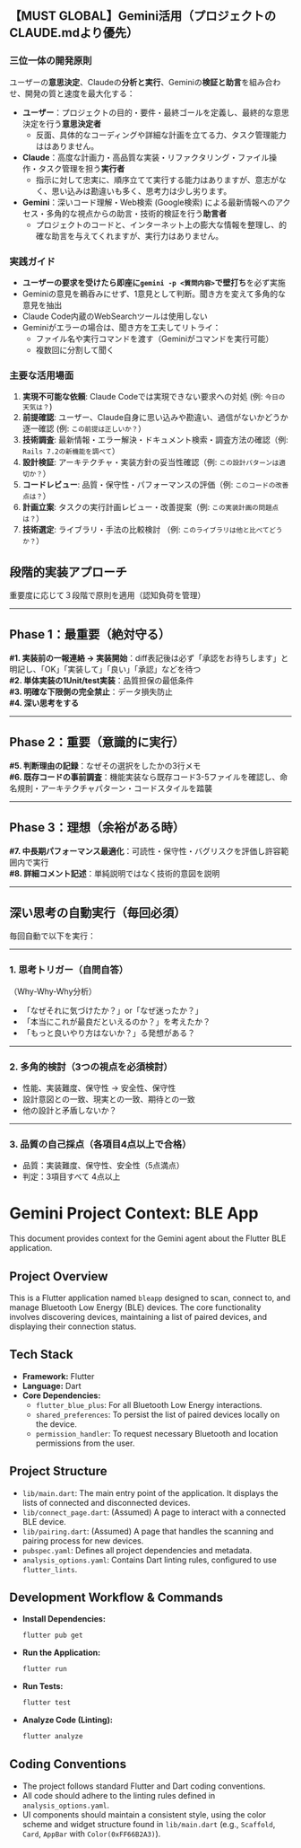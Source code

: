 

## 【MUST GLOBAL】Gemini活用（プロジェクトのCLAUDE.mdより優先）

### 三位一体の開発原則
ユーザーの**意思決定**、Claudeの**分析と実行**、Geminiの**検証と助言**を組み合わせ、開発の質と速度を最大化する：
- **ユーザー**：プロジェクトの目的・要件・最終ゴールを定義し、最終的な意思決定を行う**意思決定者**
  - 反面、具体的なコーディングや詳細な計画を立てる力、タスク管理能力ははありません。
- **Claude**：高度な計画力・高品質な実装・リファクタリング・ファイル操作・タスク管理を担う**実行者**
  - 指示に対して忠実に、順序立てて実行する能力はありますが、意志がなく、思い込みは勘違いも多く、思考力は少し劣ります。
- **Gemini**：深いコード理解・Web検索 (Google検索) による最新情報へのアクセス・多角的な視点からの助言・技術的検証を行う**助言者**
  - プロジェクトのコードと、インターネット上の膨大な情報を整理し、的確な助言を与えてくれますが、実行力はありません。

### 実践ガイド
- **ユーザーの要求を受けたら即座に`gemini -p <質問内容>`で壁打ち**を必ず実施
- Geminiの意見を鵜呑みにせず、1意見として判断。聞き方を変えて多角的な意見を抽出
- Claude Code内蔵のWebSearchツールは使用しない
- Geminiがエラーの場合は、聞き方を工夫してリトライ：
  - ファイル名や実行コマンドを渡す（Geminiがコマンドを実行可能）
  - 複数回に分割して聞く

### 主要な活用場面
1. **実現不可能な依頼**: Claude Codeでは実現できない要求への対処 (例: `今日の天気は？`)
2. **前提確認**: ユーザー、Claude自身に思い込みや勘違い、過信がないかどうか逐一確認 (例: `この前提は正しいか？`）
3. **技術調査**: 最新情報・エラー解決・ドキュメント検索・調査方法の確認（例: `Rails 7.2の新機能を調べて`）
4. **設計検証**: アーキテクチャ・実装方針の妥当性確認（例: `この設計パターンは適切か？`）
5. **コードレビュー**: 品質・保守性・パフォーマンスの評価（例: `このコードの改善点は？`）
6. **計画立案**: タスクの実行計画レビュー・改善提案（例: `この実装計画の問題点は？`）
7. **技術選定**: ライブラリ・手法の比較検討 （例: `このライブラリは他と比べてどうか？`）
## 段階的実装アプローチ  
重要度に応じて３段階で原則を適用（認知負荷を管理）

---

## Phase 1：最重要（絶対守る）  
**#1. 実装前の一報連絡 → 実装開始**：diff表記後は必ず「承認をお待ちします」と明記し、「OK」「実装して」「良い」「承認」などを待つ  
**#2. 単体実装の1Unit/test実装**：品質担保の最低条件  
**#3. 明確な下限側の完全禁止**：データ損失防止  
**#4. 深い思考をする**

---

## Phase 2：重要（意識的に実行）  
**#5. 判断理由の記録**：なぜその選択をしたかの3行メモ  
**#6. 既存コードの事前調査**：機能実装なら既存コード3-5ファイルを確認し、命名規則・アーキテクチャパターン・コードスタイルを踏襲

---

## Phase 3：理想（余裕がある時）  
**#7. 中長期パフォーマンス最適化**：可読性・保守性・バグリスクを評価し許容範囲内で実行  
**#8. 詳細コメント記述**：単純説明ではなく技術的意図を説明

---

## 深い思考の自動実行（毎回必須）  
毎回自動で以下を実行：

---

### 1. 思考トリガー（自問自答）  
（Why-Why-Why分析）  
- 「なぜそれに気づけたか？」or「なぜ迷ったか？」  
- 「本当にこれが最良だといえるのか？」を考えたか？  
- 「もっと良いやり方はないか？」る発想がある？

---

### 2. 多角的検討（3つの視点を必須検討）  
- 性能、実装難度、保守性 → 安全性、保守性  
- 設計意図との一致、現実との一致、期待との一致  
- 他の設計と矛盾しないか？

---

### 3. 品質の自己採点（各項目4点以上で合格）  
- 品質：実装難度、保守性、安全性（5点満点）  
- 判定：3項目すべて 4点以上
# Gemini Project Context: BLE App

This document provides context for the Gemini agent about the Flutter BLE application.

## Project Overview

This is a Flutter application named `bleapp` designed to scan, connect to, and manage Bluetooth Low Energy (BLE) devices. The core functionality involves discovering devices, maintaining a list of paired devices, and displaying their connection status.

## Tech Stack

- **Framework:** Flutter
- **Language:** Dart
- **Core Dependencies:**
  - `flutter_blue_plus`: For all Bluetooth Low Energy interactions.
  - `shared_preferences`: To persist the list of paired devices locally on the device.
  - `permission_handler`: To request necessary Bluetooth and location permissions from the user.

## Project Structure

- `lib/main.dart`: The main entry point of the application. It displays the lists of connected and disconnected devices.
- `lib/connect_page.dart`: (Assumed) A page to interact with a connected BLE device.
- `lib/pairing.dart`: (Assumed) A page that handles the scanning and pairing process for new devices.
- `pubspec.yaml`: Defines all project dependencies and metadata.
- `analysis_options.yaml`: Contains Dart linting rules, configured to use `flutter_lints`.

## Development Workflow & Commands

- **Install Dependencies:**
  ```bash
  flutter pub get
  ```
- **Run the Application:**
  ```bash
  flutter run
  ```
- **Run Tests:**
  ```bash
  flutter test
  ```
- **Analyze Code (Linting):**
  ```bash
  flutter analyze
  ```

## Coding Conventions

- The project follows standard Flutter and Dart coding conventions.
- All code should adhere to the linting rules defined in `analysis_options.yaml`.
- UI components should maintain a consistent style, using the color scheme and widget structure found in `lib/main.dart` (e.g., `Scaffold`, `Card`, `AppBar` with `Color(0xFF66B2A3)`).
